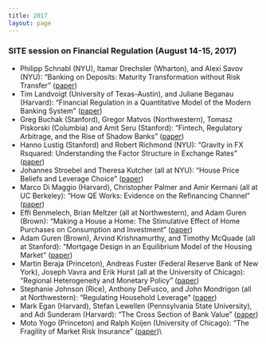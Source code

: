 ```yaml
---
title: 2017
layout: page
---
```


<div align="left" >

### SITE session on Financial Regulation (August 14-15, 2017)

* Philipp Schnabl (NYU), Itamar Drechsler (Wharton), and Alexi Savov (NYU): “Banking on Deposits: Maturity Transformation without Risk Transfer” ([paper](https://exhibits.stanford.edu/site-archive/catalog/jy440fg7476)) 
*	Tim Landvoigt (University of Texas-Austin), and Juliane Beganau (Harvard): “Financial Regulation in a Quantitative Model of the Modern Banking System” ([paper](https://exhibits.stanford.edu/site-archive/catalog/mh815rp2486)) 
*	Greg Buchak (Stanford), Gregor Matvos (Northwestern), Tomasz Piskorski (Columbia) and Amit Seru (Stanford): “Fintech, Regulatory Arbitrage, and the Rise of Shadow Banks” ([paper](https://www.sciencedirect.com/science/article/pii/S0304405X1830237X)) 
*	Hanno Lustig (Stanford) and Robert Richmond (NYU): “Gravity in FX Rsquared: Understanding the Factor Structure in Exchange Rates” ([paper](https://exhibits.stanford.edu/site-archive/catalog/tp076wn0249)) 
*	Johannes Stroebel and Theresa Kutcher (all at NYU): “House Price Beliefs and Leverage Choice” ([paper](https://academic.oup.com/restud/article/86/6/2403/5194341))
*	Marco Di Maggio (Harvard), Christopher Palmer and Amir Kermani (all at UC Berkeley): “How QE Works: Evidence on the Refinancing Channel” ([paper](https://exhibits.stanford.edu/site-archive/catalog/dt167nv1059))
*	Effi Benmelech, Brian Meltzer (all at Northwestern), and Adam Guren (Brown): “Making a House a Home: The Stimulative Effect of Home Purchases on Consumption and Investment” ([paper](https://exhibits.stanford.edu/site-archive/catalog/bh363mk3899))
*	Adam Guren (Brown), Arvind Krishnamurthy, and Timothy McQuade (all at Stanford): “Mortgage Design in an Equilibrium Model of the Housing Market” ([paper](https://exhibits.stanford.edu/site-archive/catalog/xr330dr3856))
*	Martin Beraja (Princeton), Andreas Fuster (Federal Reserve Bank of New York), Joseph Vavra and Erik Hurst (all at the University of Chicago): “Regional Heterogeneity and Monetary Policy” ([paper](https://exhibits.stanford.edu/site-archive/catalog/sb021dh7878))
*	Stephanie Johnson (Rice), Anthony DeFusco, and John Mondrigon (all at Northwestern): “Regulating Household Leverage” ([paper](https://poseidon01.ssrn.com/delivery.php?ID=727098123007095066088078114121018072052025093049028051091115072078022024070110078018029005000115006016107028022110093021108079019007013060013106124069025025001085075025087028007100089071104086023091069005097003018092084004098094114022125004066075098110&EXT=pdf&INDEX=TRUE))
*	Mark Egan (Harvard), Stefan Lewellen (Pennsylvania State University), and Adi Sunderam (Harvard): “The Cross Section of Bank Value” ([paper](https://www.nber.org/system/files/working_papers/w23291/w23291.pdf))
*	Moto Yogo (Princeton) and Ralph Koijen (University of Chicago): “The Fragility of Market Risk Insurance” ([paper](https://www.nber.org/system/files/working_papers/w24182/w24182.pdf))\

</div>
